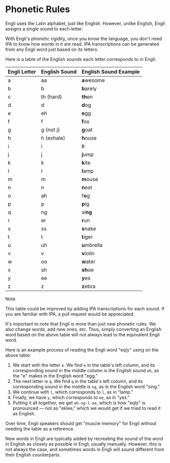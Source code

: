 # Phonetic Rules

Engli uses the Latin alphabet, just like English. However, unlike English, Engli assigns a single sound to each letter.

With Engli's phonetic rigidity, once you know the language, you don't need IPA to know how words in it are read. IPA transcriptions can be generated from any Engli word just based on its letters.

Here is a table of the English sounds each letter corresponds to in Engli:

| Engli Letter | English Sound | English Sound Example |
|--------------|---------------|-----------------------|
| a            | aa            | **a**wesome           |
| b            | b             | **b**arely            |
| c            | th (hard)     | **th**en              |
| d            | d             | **d**og               |
| e            | eh            | **e**gg               |
| f            | f             | **f**ox               |
| g            | g (not j)     | **g**oat              |
| h            | h (exhale)    | **h**ouse             |
| i            | i             | **i**t                |
| j            | j             | **j**ump              |
| k            | k             | **k**ite              |
| l            | l             | **l**amp              |
| m            | m             | **m**ouse             |
| n            | n             | **n**est              |
| o            | ah            | f**o**g               |
| p            | p             | **p**ig               |
| q            | ng            | si**ng**              |
| r            | er            | **r**un               |
| s            | ss            | **s**nake             |
| t            | t             | **t**iger             |
| u            | uh            | **u**mbrella          |
| v            | v             | **v**iolin            |
| w            | oo            | **w**ater             |
| x            | sh            | **sh**oe              |
| y            | ee            | **y**es               |
| z            | z             | **z**ebra             |

> [!NOTE]  
> This table could be improved by adding IPA transcriptions for each sound. If you are familiar with IPA, a pull request would be appreciated.

It's important to note that Engli is more than just new phonetic rules. We also change words, add new ones, etc. Thus, simply converting an English word based on the above table will not always lead to the equivalent Engli word.

Here is an example process of reading the Engli word "eqly" using on the above table:

1. We start with the letter `e`. We find `e` in the table's left column, and its corresponding sound in the middle column is the English sound `eh`, as the "e" makes in the English word "egg."
2. The next letter is `q`. We find `q` in the table's left column, and its corresponding sound in the middle is `ng`, as in the English word "sing."
3. We continue with `l`, which corresponds to `l`, as in "lamp."
4. Finally, we have `y`, which corresponds to `ee`, as in "yes."
5. Putting it all together, we get `eh-ng-l-ee`, which is how "eqly" is pronounced — not as "eklee," which we would get if we tried to read it as English.

Over time, Engli speakers should get "muscle memory" for Engli without needing the table as a reference.

New words in Engli are typically added by recreating the sound of the word in English as closely as possible in Engli, usually manually. However, this is not always the case, and sometimes words in Engli will sound different from their English counterparts.